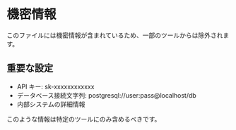 # 機密情報

このファイルには機密情報が含まれているため、一部のツールからは除外されます。

## 重要な設定

- API キー: sk-xxxxxxxxxxxx
- データベース接続文字列: postgresql://user:pass@localhost/db
- 内部システムの詳細情報

このような情報は特定のツールにのみ含めるべきです。